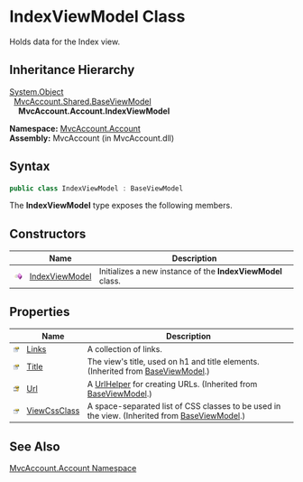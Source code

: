 IndexViewModel Class
====================
Holds data for the Index view.


Inheritance Hierarchy
---------------------
[System.Object][1]  
  [MvcAccount.Shared.BaseViewModel][2]  
    **MvcAccount.Account.IndexViewModel**  

**Namespace:** [MvcAccount.Account][3]  
**Assembly:** MvcAccount (in MvcAccount.dll)

Syntax
------

```csharp
public class IndexViewModel : BaseViewModel
```

The **IndexViewModel** type exposes the following members.


Constructors
------------

                 | Name                | Description                                                 
---------------- | ------------------- | ----------------------------------------------------------- 
![Public method] | [IndexViewModel][4] | Initializes a new instance of the **IndexViewModel** class. 


Properties
----------

                      | Name              | Description                                                                                        
--------------------- | ----------------- | -------------------------------------------------------------------------------------------------- 
![Public property]    | [Links][5]        | A collection of links.                                                                             
![Public property]    | [Title][6]        | The view's title, used on h1 and title elements. (Inherited from [BaseViewModel][2].)              
![Protected property] | [Url][7]          | A [UrlHelper][8] for creating URLs. (Inherited from [BaseViewModel][2].)                           
![Public property]    | [ViewCssClass][9] | A space-separated list of CSS classes to be used in the view. (Inherited from [BaseViewModel][2].) 


See Also
--------
[MvcAccount.Account Namespace][3]  

[1]: http://msdn.microsoft.com/en-us/library/e5kfa45b
[2]: ../../MvcAccount.Shared/BaseViewModel/README.md
[3]: ../README.md
[4]: _ctor.md
[5]: Links.md
[6]: ../../MvcAccount.Shared/BaseViewModel/Title.md
[7]: ../../MvcAccount.Shared/BaseViewModel/Url.md
[8]: http://msdn.microsoft.com/en-us/library/dd492578
[9]: ../../MvcAccount.Shared/BaseViewModel/ViewCssClass.md
[Public method]: ../../_icons/pubmethod.gif "Public method"
[Public property]: ../../_icons/pubproperty.gif "Public property"
[Protected property]: ../../_icons/protproperty.gif "Protected property"